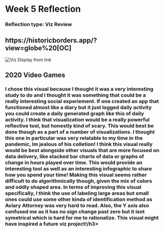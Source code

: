 <h1>Week 5 Reflection</h1>
<h3>Reflection type: Viz Review</h3>
<h2>https://historicborders.app/?view=globe%20[OC]</h2>

![Viz Display from link](images/week5iz.PNG)

<h2>2020 Video Games</h2>
<h3>I chose this visual because I thought it was a very interesting study to do and I thought it was something that could be a really interesting social experiement. If one created an app that functioned almost like a diary but it just logged daily activity you could create a daily generated  graph like this of daily activity. I think that visualization would be a really powerful reflective tool, but honestly kind of scary. This would best be done though as a part of a number of visualizations. I thought this one in particular was very relatable to my time in the pandemic, Im jealous of his colletion! I think this visual really would be best alongside other visuals that are more focused on data delivery, like stacked bar charts of data or graphs of change in hours played over time. This would provide an interesting tool as well as an interesting infographic to share how you spend your time! Making this visual seems rather difficult to do algorithmically though, given the mix of colors and oddly shaped area. In terms of improving this visual specifically, I think the use of labeling large areas but small ones could use some other kinda of identification method as Aviary Attorney was very hard to read. Also, the Y axis also confused me as it has no sign change past zero but it isnt symetrical which is hard for me to rationalize. This visual might have inspired a future viz project!/h3>